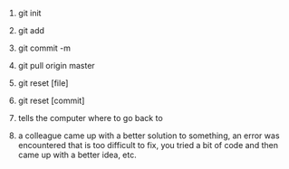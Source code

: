 1. git init
2. git add
3. git commit -m

1. git pull origin master
2. git reset [file]
3. git reset [commit]
4. tells the computer where to go back to
5. a colleague came up with a better solution to something, an error was encountered that is too difficult to fix, you tried a bit of code and then came up with a better idea, etc.

